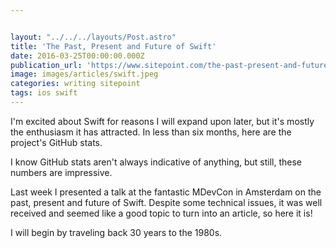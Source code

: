 ```yaml
---


layout: "../../../layouts/Post.astro"
title: 'The Past, Present and Future of Swift'
date: 2016-03-25T00:00:00.000Z
publication_url: 'https://www.sitepoint.com/the-past-present-and-future-of-swift/'
image: images/articles/swift.jpeg
categories: writing sitepoint
tags: ios swift
---
```


I'm excited about Swift for reasons I will expand upon later, but it's mostly the enthusiasm it has attracted. In less than six months, here are the project's GitHub stats.

I know GitHub stats aren't always indicative of anything, but still, these numbers are impressive.

Last week I presented a talk at the fantastic MDevCon in Amsterdam on the past, present and future of Swift. Despite some technical issues, it was well received and seemed like a good topic to turn into an article, so here it is!

I will begin by traveling back 30 years to the 1980s.
